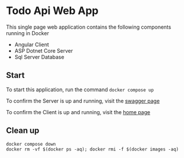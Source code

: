 # Todo Api Web App

This single page web application contains the following components running in Docker
- Angular Client
- ASP Dotnet Core Server
- Sql Server Database

## Start

To start this application, run the command `docker compose up`

To confirm the Server is up and running, visit the [swagger page](http://localhost:8080/swagger/index.html)

To confirm the Client is up and running, visit the [home page](http://localhost:8081)

## Clean up
```
docker compose down
docker rm -vf $(docker ps -aq); docker rmi -f $(docker images -aq)
```
